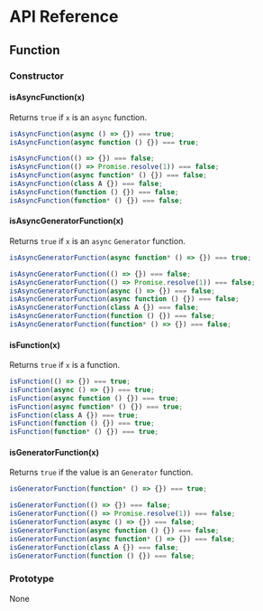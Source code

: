 # API Reference

## Function

### Constructor

#### isAsyncFunction(x)

Returns `true` if `x` is an `async` function.

```ts
isAsyncFunction(async () => {}) === true;
isAsyncFunction(async function () {}) === true;

isAsyncFunction(() => {}) === false;
isAsyncFunction(() => Promise.resolve(1)) === false;
isAsyncFunction(async function* () {}) === false;
isAsyncFunction(class A {}) === false;
isAsyncFunction(function () {}) === false;
isAsyncFunction(function* () {}) === false;
```

#### isAsyncGeneratorFunction(x)

Returns `true` if `x` is an `async` `Generator` function.

```ts
isAsyncGeneratorFunction(async function* () => {}) === true;

isAsyncGeneratorFunction(() => {}) === false;
isAsyncGeneratorFunction(() => Promise.resolve(1)) === false;
isAsyncGeneratorFunction(async () => {}) === false;
isAsyncGeneratorFunction(async function () {}) === false;
isAsyncGeneratorFunction(class A {}) === false;
isAsyncGeneratorFunction(function () {}) === false;
isAsyncGeneratorFunction(function* () => {}) === false;
```

#### isFunction(x)

Returns `true` if `x` is a function.

```ts
isFunction(() => {}) === true;
isFunction(async () => {}) === true;
isFunction(async function () {}) === true;
isFunction(async function* () {}) === true;
isFunction(class A {}) === true;
isFunction(function () {}) === true;
isFunction(function* () {}) === true;
```

#### isGeneratorFunction(x)

Returns `true` if the value is an `Generator` function.

```ts
isGeneratorFunction(function* () => {}) === true;

isGeneratorFunction(() => {}) === false;
isGeneratorFunction(() => Promise.resolve(1)) === false;
isGeneratorFunction(async () => {}) === false;
isGeneratorFunction(async function () {}) === false;
isGeneratorFunction(async function* () => {}) === false;
isGeneratorFunction(class A {}) === false;
isGeneratorFunction(function () {}) === false;
```

### Prototype

None
